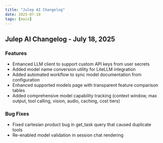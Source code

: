 ```yaml
---
title: "Julep AI Changelog"
date: 2025-07-18
tags: [main]
---
```


## Julep AI Changelog - July 18, 2025

### Features
- Enhanced LLM client to support custom API keys from user secrets
- Added model name conversion utility for LiteLLM integration
- Added automated workflow to sync model documentation from configuration
- Enhanced supported models page with transparent feature comparison tables
- Added comprehensive model capability tracking (context window, max output, tool calling, vision, audio, caching, cost tiers)

### Bug Fixes
- Fixed cartesian product bug in get_task query that caused duplicate tools
- Re-enabled model validation in session chat rendering